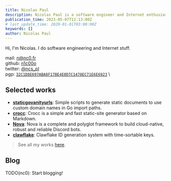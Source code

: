 ```yaml
---
title: Nicolas Paul
description: Nicolas Paul is a software engineer and Internet enthusiast.
publication_time: 2023-05-07T12:13:00Z
# last_update_time: 2020-01-01T03:00:00Z
keywords: []
author: Nicolas Paul
---
```


Hi, I'm Nicolas.
I do software engineering and Internet stuff.

mail: [n@nc0.fr](mailto:n@nc0.fr) \
github: [n1c00o](https://github.com/n1c00o) \
twitter: [@ncs_pl](https://twitter.com/ncs_pl) \
pgp: [`32C1D8E697ABA8F17BE4E0D7C1478EC71E6E6923`](https://nc0.fr/pgp.txt) \

## Selected works

- [**staticgovanityurls**](/work/staticgovanityurls.html): Simple scripts to 
  generate static documents to use custom domain names in Go import paths.
- [**crocc**](/work/crocc.html): Crocc is a simple and fast static-site 
  generator based on Markdown.
- [**Nova**](/work/nova.html): Nova is a complete and polyglot framework to 
  build cloud-native, robust and reliable Discord bots.
- [**clawflake**](/work/clawflake.html): Clawflake ID generation system with 
  time-sortable keys.

> See all my works [here](/work/index.html).

## Blog

TODO(nc0): Start blogging!
